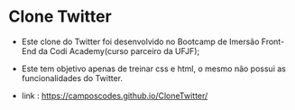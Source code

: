 # Clone Twitter

 - Este clone do Twitter foi desenvolvido no Bootcamp de Imersão Front-End da Codi Academy(curso parceiro da UFJF);
 
 - Este tem objetivo apenas de treinar css e html, o mesmo não possui as funcionalidades do Twitter. 
 
 - link : https://camposcodes.github.io/CloneTwitter/
